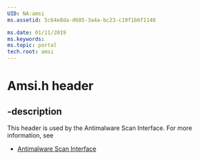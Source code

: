 ```yaml
---
UID: NA:amsi
ms.assetid: 5c64e8da-d685-3a4a-bc23-c19f1b6f1148

ms.date: 01/11/2019
ms.keywords: 
ms.topic: portal
tech.root: amsi
---
```


# Amsi.h header

## -description

This header is used by the Antimalware Scan Interface. For more information, see

- [Antimalware Scan Interface](../_amsi/index.md)
<br/>


